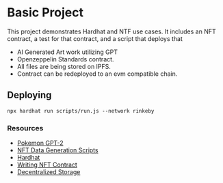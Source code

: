 # Basic Project
 This project demonstrates Hardhat and NTF use cases. It includes an NFT contract, a test for that contract, and a script that deploys that 
- AI Generated Art work utilizing GPT
- Openzeppelin Standards
contract.
- All files are being stored on IPFS.
- Contract can be redeployed to an evm compatible chain.


## Deploying
```
npx hardhat run scripts/run.js --network rinkeby
```



### Resources
- [Pokemon GPT-2](https://github.com/MatthewRayfield/pokemon-gpt-2)
- [NFT Data Generation Scripts](https://github.com/rounakbanik/generative-art-nft)
- [Hardhat](https://hardhat.org/)
- [Writing NFT Contract](https://medium.com/scrappy-squirrels/tutorial-writing-an-nft-collectible-smart-contract-9c7e235e96da)
- [Decentralized Storage](https://ipfs.io/)
